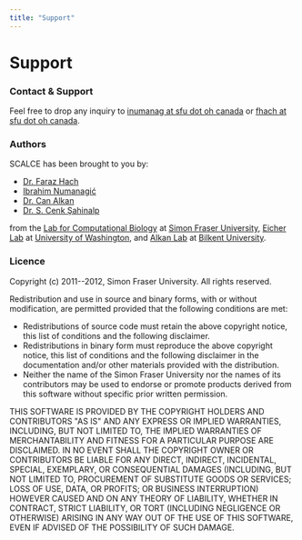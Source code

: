 ```yaml
---
title: "Support"
---
```


# Support

### Contact & Support

Feel free to drop any inquiry to [inumanag at sfu dot oh canada](mailto:inumanag@) 
or [fhach at sfu dot oh canada](mailto:fhach@).

### Authors

SCALCE has been brought to you by:

- [Dr. Faraz Hach](http://www.cs.sfu.ca/~fhach/personal/)
- [Ibrahim Numanagić](http://www.sfu.ca/~inumanag)
- [Dr. Can Alkan](http://www.cs.bilkent.edu.tr/~calkan/)
- [Dr. S. Cenk Şahinalp](http://www.cs.sfu.ca/~cenk/)

from the [Lab for Computational Biology](http://compbio.cs.sfu.ca) at [Simon Fraser University](http://www.sfu.ca), [Eicher Lab](http://eichlerlab.gs.washington.edu/) at [University of Washington](http://www.washington.edu), and [Alkan Lab](http://www.cs.bilkent.edu.tr/~calkan/compgen/) at [Bilkent University](http://www.bilkent.edu.tr/).

### Licence

Copyright (c) 2011--2012, Simon Fraser University. All rights reserved.

Redistribution and use in source and binary forms, with or without modification, are permitted provided that the following conditions are met:

- Redistributions of source code must retain the above copyright notice, this list of conditions and the following disclaimer.
- Redistributions in binary form must reproduce the above copyright notice, this list of conditions and the following disclaimer in the documentation and/or other materials provided with the distribution.
- Neither the name of the Simon Fraser University nor the names of its contributors may be used to endorse or promote products derived from this software without specific prior written permission.

THIS SOFTWARE IS PROVIDED BY THE COPYRIGHT HOLDERS AND CONTRIBUTORS "AS IS" AND ANY EXPRESS OR IMPLIED WARRANTIES, INCLUDING, BUT NOT	LIMITED TO, THE IMPLIED WARRANTIES OF MERCHANTABILITY AND FITNESS FOR	A PARTICULAR PURPOSE ARE DISCLAIMED. IN NO EVENT SHALL THE COPYRIGHT OWNER OR	CONTRIBUTORS BE LIABLE FOR ANY DIRECT, INDIRECT, INCIDENTAL, SPECIAL,	EXEMPLARY, OR CONSEQUENTIAL DAMAGES (INCLUDING, BUT NOT LIMITED TO,	PROCUREMENT OF SUBSTITUTE GOODS OR SERVICES; LOSS OF USE, DATA, OR	PROFITS; OR BUSINESS INTERRUPTION) HOWEVER CAUSED AND ON ANY THEORY OF	LIABILITY, WHETHER IN CONTRACT, STRICT LIABILITY, OR TORT (INCLUDING	NEGLIGENCE OR OTHERWISE) ARISING IN ANY WAY OUT OF THE USE OF THIS	SOFTWARE, EVEN IF ADVISED OF THE POSSIBILITY OF SUCH DAMAGE.
